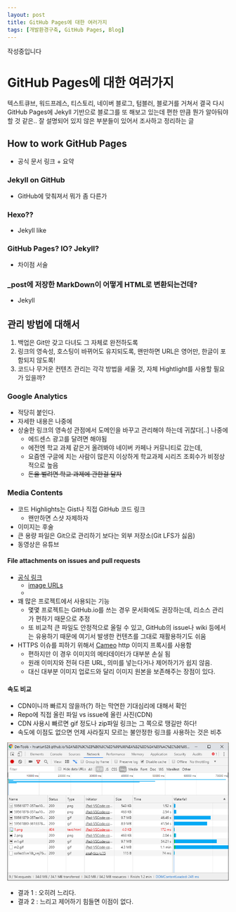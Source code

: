 ```yaml
---
layout: post
title: GitHub Pages에 대한 여러가지
tags: [개발환경구축, GitHub Pages, Blog]
---
```


작성중입니다

# GitHub Pages에 대한 여러가지
텍스트큐브, 워드프레스, 티스토리, 네이버 블로그, 텀블러, 블로거를 거쳐서 결국 다시 GitHub Pages에 Jekyll 기반으로 블로그를 또 해보고 있는데 편한 만큼 뭔가 알아둬야 할 것 같은.. 잘 설명되어 있지 않은 부분들이 있어서 조사하고 정리하는 글


## How to work GitHub Pages
- 공식 문서 링크 + 요약

### Jekyll on GitHub
- GitHub에 맞춰져서 뭐가 좀 다른가

### Hexo??
- Jekyll like

### GitHub Pages? IO? Jekyll?
- 차이점 서술

### _post에 저장한 MarkDown이 어떻게 HTML로 변환되는건데?
- Jekyll


## 관리 방법에 대해서
1. 백업은 Git만 갖고 다녀도 그 자체로 완전하도록
2. 링크의 영속성, 호스팅이 바뀌어도 유지되도록, 왠만하면 URL은 영어만, 한글이 포함되지 않도록!
3. 코드나 무거운 컨텐츠 관리는 각각 방법을 세울 것, 자체 Hightlight를 사용할 필요가 있을까?

### Google Analytics
- 적당히 붙인다.
- 자세한 내용은 나중에
- 상술한 링크의 영속성 관점에서 도메인을 바꾸고 관리해야 하는데 귀찮다[..] 나중에
  - 에드센스 광고를 달려면 해야됨
  - 에전엔 학교 과제 같은거 올려봐야 네이버 카페나 커뮤니티로 갔는데,
  - 요즘엔 구글에 치는 사람이 많은지 이상하게 학교과제 시리즈 조회수가 비정상적으로 높음
  - ~~돈을 벌려면 학교 과제에 관한걸 달자~~

### Media Contents
- 코드 Highlights는 Gist나 직접 GitHub 코드 링크
  - 왠만하면 스샷 자제하자
- 이미지는 후술
- 큰 용량 파일은 Git으로 관리하기 보다는 외부 저장소(Git LFS가 싫음)
- 동영상은 유튜브

#### File attachments on issues and pull requests
- [공식 링크](https://help.github.com/en/articles/file-attachments-on-issues-and-pull-requests)
  - [image URLs](https://help.github.com/en/articles/about-anonymized-image-urls)
  - 
- 꽤 많은 프로젝트에서 사용되는 기능
  - 몇몇 프로젝트는 GitHub.io를 쓰는 경우 문서화에도 권장하는데, 리소스 관리가 편하기 때문으로 추정
  - 또 비교적 큰 파일도 안정적으로 올릴 수 있고, GitHub의 issue나 wiki 등에서는 유용하기 때문에 여기서 발생한 컨텐츠를 그대로 재활용하기도 쉬움
- HTTPS 이슈를 피하기 위해서 [Cameo](https://github.com/atmos/camo) http 이미지 프록시를 사용함
  - 편하지만 이 경우 이미지의 메타데이터가 대부분 손실 됨
  - 원래 이미지와 전혀 다른 URL, 의미를 넣는다거나 제어하기가 쉽지 않음.
  - 대신 대부분 이미지 업로드와 달리 이미지 원본을 보존해주는 장점이 있다.

#### 속도 비교
- CDN이니까 빠르지 않을까(?) 하는 막연한 기대심리에 대해서 확인
- Repo에 직접 올린 파일 vs issue에 올린 사진(CDN)
- CDN 사용시 빠르면 gif 정도나 zip파일 링크는 그 쪽으로 땡길만 하다!
- 속도에 이점도 없으면 언제 사라질지 모르는 불안정한 링크를 사용하는 것은 비추

![compare.png](../assets/resource/19-06-15/3.png)

- 결과 1 : 오히려 느리다.
- 결과 2 : 느리고 제어하기 힘들면 이점이 없다.
